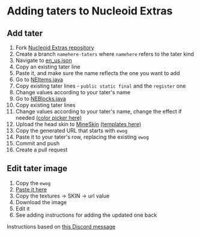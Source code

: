 # Adding taters to Nucleoid Extras

## Add tater

1. Fork [Nucleoid Extras repository](https://github.com/NucleoidMC/nucleoid-extras)
2. Create a branch `namehere-taters` where `namehere` refers to the tater kind
3. Navigate to [en_us.json](https://github.com/NucleoidMC/nucleoid-extras/blob/1.18/src/main/resources/data/nucleoid_extras/lang/en_us.json)
4. Copy an existing tater line
5. Paste it, and make sure the name reflects the one you want to add
6. Go to [NEItems.java](https://github.com/NucleoidMC/nucleoid-extras/blob/1.18/src/main/java/xyz/nucleoid/extras/lobby/NEItems.java)
7. Copy existing tater lines - `public static final` and the `register` one
8. Change values according to your tater's name
9. Go to [NEBlocks.java](https://github.com/NucleoidMC/nucleoid-extras/blob/1.18/src/main/java/xyz/nucleoid/extras/lobby/NEBlocks.java)
10. Copy existing tater lines
11. Change values according to your tater's name, change the effect if needed [(color picker here)](https://rgbcolorcode.com)
9. Upload the head skin to [MineSkin](https://mineskin.org) [(templates here)](https://minecraft.fandom.com/wiki/Skin#Official_skin_templates)
10. Copy the generated URL that starts with `ewog`
11. Paste it to your tater's row, replacing the existing `ewog`
11. Commit and push
12. Create a pull request

## Edit tater image

1. Copy the `ewog`
2. [Paste it here](https://www.base64decode.org)
3. Copy the textures -> SKIN -> url value
4. Download the image
5. Edit it
6. See adding instructions for adding the updated one back

Instructions based on [this Discord message](https://discord.com/channels/733462796582387753/744090136945360936/913463834994413618)
```.
